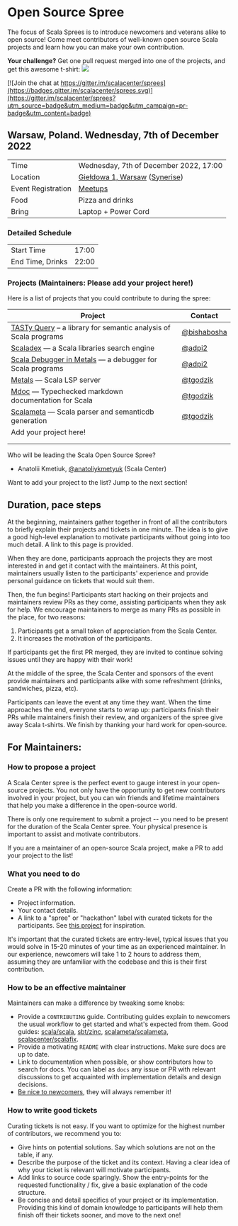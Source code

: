 # Open Source Spree

The focus of Scala Sprees is to introduce newcomers and veterans alike to open
source! Come meet contributors of well-known open source Scala projects and
learn how you can make your own contribution.

**Your challenge?** Get one pull request merged into one of the projects, and
get this awesome t-shirt:
![](https://pbs.twimg.com/media/CtnCrtvWAAAO0nE.jpg:small)

[![Join the chat at https://gitter.im/scalacenter/sprees](https://badges.gitter.im/scalacenter/sprees.svg)](https://gitter.im/scalacenter/sprees?utm_source=badge&utm_medium=badge&utm_campaign=pr-badge&utm_content=badge)

## Warsaw, Poland. Wednesday, 7th of December 2022

|                    |                                                                                            |
| ------------------ | ------------------------------------------------------------------------------------------ |
| Time               | Wednesday, 7th of December 2022, 17:00                                                     |
| Location           | [Giełdowa 1, Warsaw](https://goo.gl/maps/pvyqLmdCpMpLAbWA9) ([Synerise](https://synerise.com/)) |
| Event Registration | [Meetups](https://www.meetup.com/scalawaw/events/289954415/)                                  |
| Food               | Pizza and drinks                                                                           |
| Bring              | Laptop + Power Cord                                                                        |

### Detailed Schedule

|                  |       |
| ---------------- | ----- |
| Start Time       | 17:00 |
| End Time, Drinks | 22:00 |

### Projects (**Maintainers: Please add your project here!**)

Here is a list of projects that you could contribute to during the spree:

| Project                                                                               | Contact                    |
| ------------------------------------------------------------------------------------- | -------------------------- |
| [TASTy Query][TASTy Query] – a library for semantic analysis of Scala programs       | [@bishabosha][@bishabosha] |
| [Scaladex][Scaladex] — a Scala libraries search engine                               | [@adpi2][@adpi2]           |
| [Scala Debugger in Metals][Scala Debugger in Metals] — a debugger for Scala programs | [@adpi2][@adpi2]           |
| [Metals][Metals] — Scala LSP server                                                  | [@tgodzik][@tgodzik]       |
| [Mdoc][Mdoc] — Typechecked markdown documentation for Scala                          | [@tgodzik][@tgodzik]       |
| [Scalameta][Scalameta] — Scala parser and semanticdb generation                      | [@tgodzik][@tgodzik]       |
| Add your project here!                                                                |                            |
|                                                                                       |                            |
|                                                                                       |                            |

Who will be leading the Scala Open Source Spree?

- Anatolii Kmetiuk, [@anatoliykmetyuk][@anatoliykmetyuk] (Scala Center)

Want to add your project to the list? Jump to the next section!

## Duration, pace steps

At the beginning, maintainers gather together in front of all the contributors
to briefly explain their projects and tickets in one minute. The idea is to give
a good high-level explanation to motivate participants without going into too
much detail. A link to this page is provided.

When they are done, participants approach the projects they are most interested
in and get it contact with the maintainers. At this point, maintainers usually
listen to the participants' experience and provide personal guidance on tickets
that would suit them.

Then, the fun begins! Participants start hacking on their projects and
maintainers review PRs as they come, assisting participants when they ask for
help. We encourage maintainers to merge as many PRs as possible in the place,
for two reasons:

1. Participants get a small token of appreciation from the Scala Center.
2. It increases the motivation of the participants.

If participants get the first PR merged, they are invited to continue solving
issues until they are happy with their work!

At the middle of the spree, the Scala Center and sponsors of the event provide
maintainers and participants alike with some refreshment (drinks, sandwiches,
pizza, etc).

Participants can leave the event at any time they want. When the time approaches
the end, everyone starts to wrap up: participants finish their PRs while
maintainers finish their review, and organizers of the spree give away Scala
t-shirts. We finish by thanking your hard work for open-source.

## For Maintainers:

### How to propose a project

A Scala Center spree is the perfect event to gauge interest in your open-source
projects. You not only have the opportunity to get new contributors involved in
your project, but you can win friends and lifetime maintainers that help you
make a difference in the open-source world.

There is only one requirement to submit a project -- you need to be present for
the duration of the Scala Center spree. Your physical presence is important to
assist and motivate contributors.

If you are a maintainer of an open-source Scala project, make a PR to add your
project to the list!

### What you need to do

Create a PR with the following information:

- Project information.
- Your contact details.
- A link to a "spree" or "hackathon" label with curated tickets for the
  participants. See
  [this project](https://github.com/sbt/zinc/issues?utf8=✓&q=label:hackathon%20is:issue)
  for inspiration.

It's important that the curated tickets are entry-level, typical issues that you
would solve in 15-20 minutes of your time as an experienced maintainer. In our
experience, newcomers will take 1 to 2 hours to address them, assuming they are
unfamiliar with the codebase and this is their first contribution.

### How to be an effective maintainer

Maintainers can make a difference by tweaking some knobs:

- Provide a `CONTRIBUTING` guide. Contributing guides explain to newcomers the
  usual workflow to get started and what's expected from them. Good guides:
  [scala/scala](https://github.com/scala/scala/blob/2.12.x/CONTRIBUTING.md),
  [sbt/zinc](https://github.com/sbt/zinc/blob/1.x/CONTRIBUTING.md),
  [scalameta/scalameta](https://github.com/scalameta/scalameta/blob/master/CONTRIBUTING.md),
  [scalacenter/scalafix](https://github.com/scala/scala/blob/2.12.x/CONTRIBUTING.md).
- Provide a motivating `README` with clear instructions. Make sure docs are up
  to date.
- Link to documentation when possible, or show contributors how to search for
  docs. You can label as `docs` any issue or PR with relevant discussions to get
  acquainted with implementation details and design decisions.
- [Be nice to newcomers](http://brson.github.io/2017/04/05/minimally-nice-maintainer),
  they will always remember it!

### How to write good tickets

Curating tickets is not easy. If you want to optimize for the highest number of
contributors, we recommend you to:

- Give hints on potential solutions. Say which solutions are not on the table,
  if any.
- Describe the purpose of the ticket and its context. Having a clear idea of why
  your ticket is relevant will motivate participants.
- Add links to source code sparingly. Show the entry-points for the requested
  functionality / fix, give a basic explanation of the code structure.
- Be concise and detail specifics of your project or its implementation.
  Providing this kind of domain knowledge to participants will help them finish
  off their tickets sooner, and move to the next one!

[@adpi2]: https://github.com/adpi2
[@bishabosha]: https://github.com/bishabosha
[@julienrf]: https://github.com/julienrf
[@markehammons]: https://github.com/markehammons
[@sjrd]: https://github.com/sjrd
[@SethTisue]: https://github.com/SethTisue
[@tgodzik]: https://github.com/tgodzik
[Scala 2]: https://github.com/scala/bug/issues?q=is%3Aissue+is%3Aopen+label%3A%22good+first+issue%22
[Scala 3]: https://github.com/lampepfl/dotty/issues?q=is%3Aopen+label%3ASpree+sort%3Aupdated-desc
[scala-collection-compat]: https://github.com/scala/scala-collection-compat/labels/good%20first%20issue
[TASTy Query]: https://github.com/scalacenter/tasty-query/issues?q=is%3Aissue+is%3Aopen+label%3A%22good+first+issue%22
[Scaladex]: https://github.com/scalacenter/scaladex/issues?q=is%3Aissue+is%3Aopen+label%3A%22good+first+issue%22
[Scala Debugger in Metals]: https://github.com/scalacenter/scala-debug-adapter/issues?q=is%3Aissue+is%3Aopen+label%3A%22good+first+issue%22
[Slinc]: https://github.com/markehammons/slinc/issues
[Scala Website]: https://github.com/scala/docs.scala-lang
[sbt-version-policy]: https://github.com/scalacenter/sbt-version-policy
[@anatoliykmetyuk]: https://github.com/anatoliykmetyuk
[Metals]: https://github.com/scalameta/metals/issues?q=is%3Aopen+is%3Aissue+label%3Aspree
[Mdoc]: https://github.com/scalameta/mdoc/issues?q=is%3Aissue+is%3Aopen+label%3Aspree
[Scalameta]: https://github.com/scalameta/scalameta/issues?q=is%3Aopen+is%3Aissue+label%3Aspree
